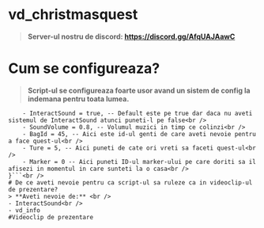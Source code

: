 # vd_christmasquest
> **Server-ul nostru de discord: https://discord.gg/AfqUAJAawC**
# Cum se configureaza?
> **Script-ul se configureaza foarte usor avand un sistem de config la indemana pentru toata lumea.**<br />
```local Config = {<br />
    - InteractSound = true, -- Default este pe true dar daca nu aveti sistemul de InteractSound atunci puneti-l pe false<br />
    - SoundVolume = 0.8, -- Volumul muzici in timp ce colinzi<br />
    - BagId = 45, -- Aici este id-ul genti de care aveti nevoie pentru a face quest-ul<br />
    - Ture = 5, -- Aici puneti de cate ori vreti sa faceti quest-ul<br />
    - Marker = 0 -- Aici puneti ID-ul marker-ului pe care doriti sa il afisezi in momentul in care sunteti la o casa<br />
}```<br />
# De ce aveti nevoie pentru ca script-ul sa ruleze ca in videoclip-ul de prezentare?
> **Aveti nevoie de:** <br />
- InteractSound<br />
- vd_info
#Videoclip de prezentare
